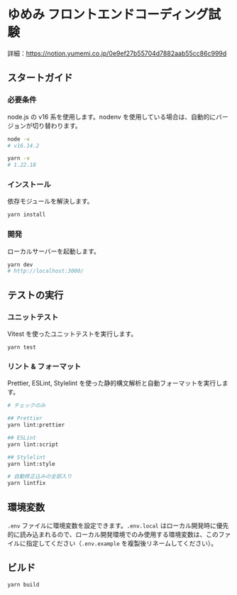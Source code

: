 # ゆめみ フロントエンドコーディング試験

詳細：https://notion.yumemi.co.jp/0e9ef27b55704d7882aab55cc86c999d

## スタートガイド

### 必要条件

node.js の v16 系を使用します。nodenv を使用している場合は、自動的にバージョンが切り替わります。

```sh
node -v
# v16.14.2

yarn -v
# 1.22.18
```

### インストール

依存モジュールを解決します。

```sh
yarn install
```

### 開発

ローカルサーバーを起動します。

```sh
yarn dev
# http://localhost:3000/
```

## テストの実行

### ユニットテスト

Vitest を使ったユニットテストを実行します。

```
yarn test
```

### リント & フォーマット

Prettier, ESLint, Stylelint を使った静的構文解析と自動フォーマットを実行します。

```sh
# チェックのみ

## Prettier
yarn lint:prettier

## ESLint
yarn lint:script

## Stylelint
yarn lint:style

# 自動修正込みの全部入り
yarn lintfix
```

## 環境変数

`.env` ファイルに環境変数を設定できます。`.env.local` はローカル開発時に優先的に読み込まれるので、ローカル開発環境でのみ使用する環境変数は、このファイルに指定してください（`.env.example` を複製後リネームしてください）。

## ビルド

```sh
yarn build
```

